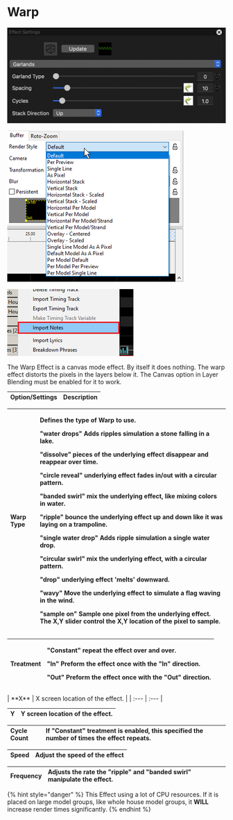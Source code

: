 # Warp

![Icon](../../.gitbook/assets/image%20%28345%29.png)

![Sequencer Grid](../../.gitbook/assets/image%20%28695%29.png)

![](../../.gitbook/assets/image%20%28175%29.png)

The Warp Effect is a canvas mode effect. By itself it does nothing. The warp effect distorts the pixels in the layers below it. The Canvas option in Layer Blending must be enabled for it to work.

| Option/Settings | Description |
| :--- | :--- |


<table>
  <thead>
    <tr>
      <th style="text-align:left"><b>Warp Type</b>
      </th>
      <th style="text-align:left">
        <p>Defines the type of Warp to use.</p>
        <p>&quot;water drops&quot; Adds ripples simulation a stone falling in a lake.</p>
        <p>&quot;dissolve&quot; pieces of the underlying effect disappear and reappear
          over time.</p>
        <p>&quot;circle reveal&quot; underlying effect fades in/out with a circular
          pattern.</p>
        <p>&quot;banded swirl&quot; mix the underlying effect, like mixing colors
          in water.</p>
        <p>&quot;ripple&quot; bounce the underlying effect up and down like it was
          laying on a trampoline.</p>
        <p>&quot;single water drop&quot; Adds ripple simulation a single water drop.</p>
        <p>&quot;circular swirl&quot; mix the underlying effect, with a circular
          pattern.</p>
        <p>&quot;drop&quot; underlying effect &apos;melts&apos; downward.</p>
        <p>&quot;wavy&quot; Move the underlying effect to simulate a flag waving
          in the wind.</p>
        <p>&quot;sample on&quot; Sample one pixel from the underlying effect. The
          X,Y slider control the X,Y location of the pixel to sample.</p>
      </th>
    </tr>
  </thead>
  <tbody></tbody>
</table><table>
  <thead>
    <tr>
      <th style="text-align:left"><b>Treatment</b>
      </th>
      <th style="text-align:left">
        <p>&quot;Constant&quot; repeat the effect over and over.</p>
        <p>&quot;In&quot; Preform the effect once with the &quot;In&quot; direction.</p>
        <p>&quot;Out&quot; Preform the effect once with the &quot;Out&quot; direction.</p>
      </th>
    </tr>
  </thead>
  <tbody></tbody>
</table>| **X** | X screen location of the effect. |
| :--- | :--- |


| **Y** | Y screen location of the effect. |
| :--- | :--- |


| **Cycle Count** | If "Constant" treatment is enabled, this specified the number of times the effect repeats. |
| :--- | :--- |


| **Speed** | Adjust the speed of the effect |
| :--- | :--- |


| **Frequency** | Adjusts the rate the "ripple" and "banded swirl" manipulate the effect. |
| :--- | :--- |


{% hint style="danger" %}
This Effect using a lot of CPU resources. If it is placed on large model groups, like whole house model groups, it **WILL** increase render times significantly.
{% endhint %}

